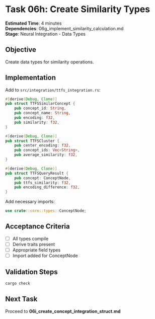 # Task 06h: Create Similarity Types

**Estimated Time**: 4 minutes  
**Dependencies**: 06g_implement_similarity_calculation.md  
**Stage**: Neural Integration - Data Types

## Objective
Create data types for similarity operations.

## Implementation

Add to `src/integration/ttfs_integration.rs`:
```rust
#[derive(Debug, Clone)]
pub struct TTFSSimilarConcept {
    pub concept_id: String,
    pub concept_name: String,
    pub encoding: f32,
    pub similarity: f32,
}

#[derive(Debug, Clone)]
pub struct TTFSCluster {
    pub center_encoding: f32,
    pub concept_ids: Vec<String>,
    pub average_similarity: f32,
}

#[derive(Debug, Clone)]
pub struct TTFSQueryResult {
    pub concept: ConceptNode,
    pub ttfs_similarity: f32,
    pub encoding_difference: f32,
}
```

Add necessary imports:
```rust
use crate::core::types::ConceptNode;
```

## Acceptance Criteria
- [ ] All types compile
- [ ] Derive traits present
- [ ] Appropriate field types
- [ ] Import added for ConceptNode

## Validation Steps
```bash
cargo check
```

## Next Task
Proceed to **06i_create_concept_integration_struct.md**